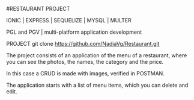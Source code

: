 #RESTAURANT PROJECT

IONIC | EXPRESS | SEQUELIZE | MYSQL | MULTER

PGL and PGV | multi-platform application development

PROJECT
git clone https://github.com/NadiaVg/Restaurant.git

The project consists of an application of the menu of a restaurant, where you can see the photos, the names, the category and the price.

In this case a CRUD is made with images, verified in POSTMAN.

The application starts with a list of menu items, which you can delete and edit.
